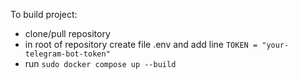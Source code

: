To build project:
 - clone/pull repository
 - in root of repository create file .env and add line 
  `TOKEN = "your-telegram-bot-token"`
 - run `sudo docker compose up --build`